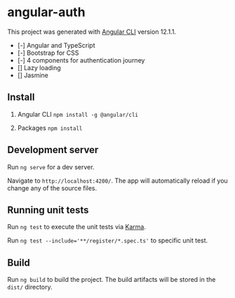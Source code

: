 # angular-auth

This project was generated with [Angular CLI](https://github.com/angular/angular-cli) version 12.1.1.
- [-] Angular and TypeScript
- [-] Bootstrap for CSS
- [-] 4 components for authentication journey
- [] Lazy loading
- [] Jasmine

## Install

1. Angular CLI `npm install -g @angular/cli`

2. Packages `npm install`

## Development server

Run `ng serve` for a dev server. 

Navigate to `http://localhost:4200/`. The app will automatically reload if you change any of the source files.

## Running unit tests

Run `ng test` to execute the unit tests via [Karma](https://karma-runner.github.io).

Run `ng test --include='**/register/*.spec.ts'` to specific  unit test.

## Build

Run `ng build` to build the project. The build artifacts will be stored in the `dist/` directory.
